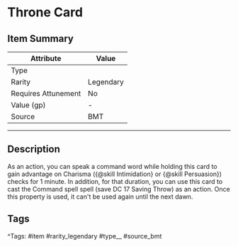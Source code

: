 # Throne Card

## Item Summary

| Attribute            | Value                        |
|----------------------|------------------------------|
| Type                 |   |
| Rarity               | Legendary             |
| Requires Attunement  | No                |
| Value (gp)           | -    |
| Source               | BMT |

---

## Description

As an action, you can speak a command word while holding this card to gain advantage on Charisma ({@skill Intimidation} or {@skill Persuasion}) checks for 1 minute. In addition, for that duration, you can use this card to cast the Command spell spell (save DC 17 Saving Throw) as an action. Once this property is used, it can't be used again until the next dawn.

## Tags

^Tags: #item #rarity_legendary #type__ #source_bmt